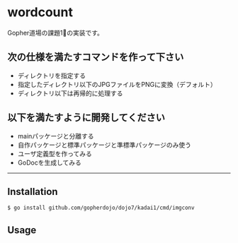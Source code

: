 # wordcount

Gopher道場の課題1の実装です。

## 次の仕様を満たすコマンドを作って下さい
- ディレクトリを指定する
- 指定したディレクトリ以下のJPGファイルをPNGに変換（デフォルト）
- ディレクトリ以下は再帰的に処理する

## 以下を満たすように開発してください
- mainパッケージと分離する
- 自作パッケージと標準パッケージと準標準パッケージのみ使う
- ユーザ定義型を作ってみる
- GoDocを生成してみる

----------------------------------

## Installation

```bash
$ go install github.com/gopherdojo/dojo7/kadai1/cmd/imgconv
```

## Usage
```bash
```
